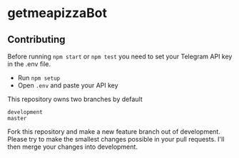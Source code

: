 # getmeapizzaBot

## Contributing

Before running ```npm start``` or ```npm test``` you need to set your Telegram API key in the .env file.  
- Run ```npm setup```
- Open ```.env``` and paste your API key


This repository owns two branches by default  

`development`  
`master`  

Fork this repository and make a new feature branch out of development. Please try to make the smallest changes possible in your pull requests. I'll then merge your changes into development.
